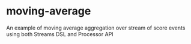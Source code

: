 # moving-average

An example of moving average aggregation over stream of score events using both Streams DSL and Processor API